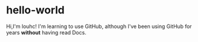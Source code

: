 # hello-world

Hi,I'm louhc!
I'm learning to use GitHub, although I've been using GitHub for years **without** having read Docs.
